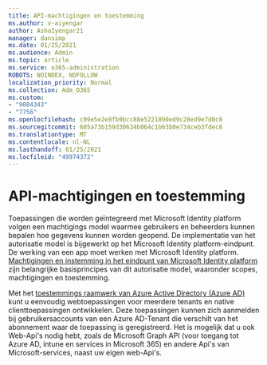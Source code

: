 ```yaml
---
title: API-machtigingen en toestemming
ms.author: v-aiyengar
author: AshaIyengar21
manager: dansimp
ms.date: 01/25/2021
ms.audience: Admin
ms.topic: article
ms.service: o365-administration
ROBOTS: NOINDEX, NOFOLLOW
localization_priority: Normal
ms.collection: Adm_O365
ms.custom:
- "9004343"
- "7756"
ms.openlocfilehash: c99e5e2e8fb9bcc88e5221890ed9c28ed9e7d0c8
ms.sourcegitcommit: 605a73b159d30634b064c1b63b0e734ceb3fdec8
ms.translationtype: MT
ms.contentlocale: nl-NL
ms.lasthandoff: 01/25/2021
ms.locfileid: "49974372"
---
```

# <a name="api-permissions-and-consent"></a>API-machtigingen en toestemming

Toepassingen die worden geïntegreerd met Microsoft Identity platform volgen een machtigings model waarmee gebruikers en beheerders kunnen bepalen hoe gegevens kunnen worden geopend. De implementatie van het autorisatie model is bijgewerkt op het Microsoft Identity platform-eindpunt. De werking van een app moet werken met Microsoft Identity platform. [Machtigingen en instemming in het eindpunt van Microsoft Identity platform](https://docs.microsoft.com/azure/active-directory/develop/v2-permissions-and-consent) zijn belangrijke basisprincipes van dit autorisatie model, waaronder scopes, machtigingen en toestemming.

Met het [toestemmings raamwerk van Azure Active Directory (Azure AD)](https://docs.microsoft.com/azure/active-directory/develop/consent-framework) kunt u eenvoudig webtoepassingen voor meerdere tenants en native clienttoepassingen ontwikkelen. Deze toepassingen kunnen zich aanmelden bij gebruikersaccounts van een Azure AD-Tenant die verschilt van het abonnement waar de toepassing is geregistreerd. Het is mogelijk dat u ook Web-Api's nodig hebt, zoals de Microsoft Graph API (voor toegang tot Azure AD, intune en services in Microsoft 365) en andere Api's van Microsoft-services, naast uw eigen web-Api's.

